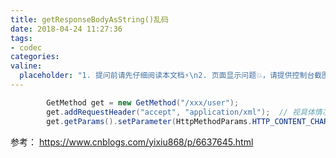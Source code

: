 ```yaml
---
title: getResponseBodyAsString()乱码
date: 2018-04-24 11:27:36
tags:
- codec
categories:
valine:
  placeholder: "1. 提问前请先仔细阅读本文档⚡\n2. 页面显示问题💥，请提供控制台截图📸或者您的测试网址\n3. 其他任何报错💣，请提供详细描述和截图📸，祝食用愉快💪"
---
```


```java
        GetMethod get = new GetMethod("/xxx/user");
        get.addRequestHeader("accept", "application/xml");  // 视具体情况而定，可以从浏览器或postman查看下请求的header
        get.getParams().setParameter(HttpMethodParams.HTTP_CONTENT_CHARSET,"utf-8"); //这里设置具体编码，视具体接口而定
```

参考： https://www.cnblogs.com/yixiu868/p/6637645.html
